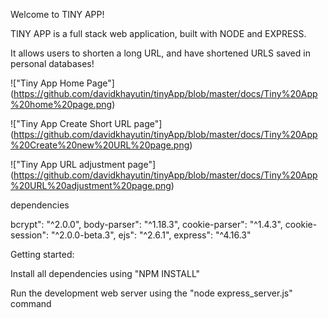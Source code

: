 Welcome to TINY APP!

TINY APP is a full stack web application, built with NODE and EXPRESS.

It allows users to shorten a long URL, and have shortened URLS saved in personal databases!

!["Tiny App Home Page"]
(https://github.com/davidkhayutin/tinyApp/blob/master/docs/Tiny%20App%20home%20page.png)

!["Tiny App Create Short URL page"]
(https://github.com/davidkhayutin/tinyApp/blob/master/docs/Tiny%20App%20Create%20new%20URL%20page.png)

!["Tiny App URL adjustment page"]
(https://github.com/davidkhayutin/tinyApp/blob/master/docs/Tiny%20App%20URL%20adjustment%20page.png)



dependencies


bcrypt": "^2.0.0",
body-parser": "^1.18.3",
cookie-parser": "^1.4.3",
cookie-session": "^2.0.0-beta.3",
ejs": "^2.6.1",
express": "^4.16.3"


Getting started:

Install all dependencies using "NPM INSTALL"

Run the development web server using the "node express_server.js" command